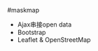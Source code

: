 #maskmap
<ul>
  <li>Ajax串接open data</li>
  <li>Bootstrap</li>
  <li>Leaflet & OpenStreetMap</li>
</ul>

